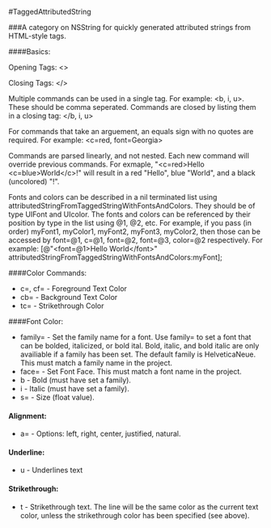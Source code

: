 #TaggedAttributedString

###A category on NSString for quickly generated attributed strings from HTML-style tags.

####Basics:

 Opening Tags: <>
 
 Closing Tags: &lt;/&gt;
 
 Multiple commands can be used in a single tag. For example: &lt;b, i, u&gt;.
 These should be comma seperated. Commands are closed by listing them in a
 closing tag: &lt;/b, i, u&gt;
 
 For commands that take an arguement, an equals sign with no quotes are required. For example:
 &lt;c=red, font=Georgia&gt;
 
 Commands are parsed linearly, and not nested. Each new command will override 
 previous commands. For exmaple, "&lt;c=red&gt;Hello &lt;c=blue&gt;World&lt;/c&gt;!" will result
 in a red "Hello", blue "World", and a black (uncolored) "!".
 
 Fonts and colors can be described in a nil terminated list using
 attributedStringFromTaggedStringWithFontsAndColors. They should be of type
 UIFont and UIcolor. The fonts and colors can be referenced by their position
 by type in the list using @1, @2, etc. For example, if you pass (in order) 
 myFont1, myColor1, myFont2, myFont3, myColor2, then those can be accessed by 
 font=@1, c=@1, font=@2, font=@3, color=@2 respectively. For example: [@"&lt;font=@1&gt;Hello World&lt;/font&gt;" attributedStringFromTaggedStringWithFontsAndColors:myFont]; 
 
####Color Commands:

 - c=, cf= - Foreground Text Color
 - cb= - Background Text Color
 - tc= - Strikethrough Color

 
####Font Color:

 - family= - Set the family name for a font. Use family= to set a font that can
    be bolded, italicized, or bold ital. Bold, italic, and bold italic are only
    availiable if a family has been set. The default family is HelveticaNeue.
    This must match a family name in the project.
 - face= - Set Font Face. This must match a font name in the project.
 - b - Bold (must have set a family).
 - i - Italic (must have set a family).
 - s= - Size (float value).
 
#### Alignment:

 - a= - Options: left, right, center, justified, natural.
 
#### Underline:

 - u - Underlines text
 
#### Strikethrough:
 
 - t - Strikethrough text. The line will be the same color as the current text
    color, unless the strikethrough color has been specified (see above). 
